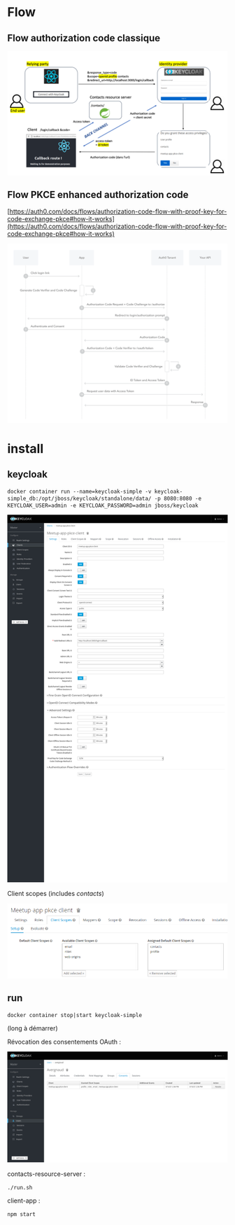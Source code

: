 # Flow

## Flow authorization code classique

![flow](./flow_oidc.png?raw=true)

## Flow PKCE enhanced authorization code

[https://auth0.com/docs/flows/authorization-code-flow-with-proof-key-for-code-exchange-pkce#how-it-works](https://auth0.com/docs/flows/authorization-code-flow-with-proof-key-for-code-exchange-pkce#how-it-works)

![auth-sequence-auth-code-pkce](./auth-sequence-auth-code-pkce.png?raw=true)

# install

## keycloak

```
docker container run --name=keycloak-simple -v keycloak-simple_db:/opt/jboss/keycloak/standalone/data/ -p 8080:8080 -e KEYCLOAK_USER=admin -e KEYCLOAK_PASSWORD=admin jboss/keycloak
```

![screenshot](./keycloak-meetup-app-pkce-client.png?raw=true)

Client scopes (includes *contacts*)

![scopes](./keycloak-client-scopes.png?raw=true)

## run

```
docker container stop|start keycloak-simple
```
(long à démarrer)

Révocation des consentements OAuth :

![screenshot](./keycloak-users-revoke-consent.png?raw=true)

contacts-resource-server :
```
./run.sh
```

client-app :
```
npm start
```
